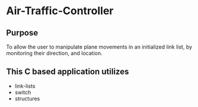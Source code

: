 # Air-Traffic-Controller

## Purpose

To allow the user to manipulate plane movements in an initialized link list, by monitoring their direction, and location.

## This C based application utilizes 
* link-lists
* switch
* structures
